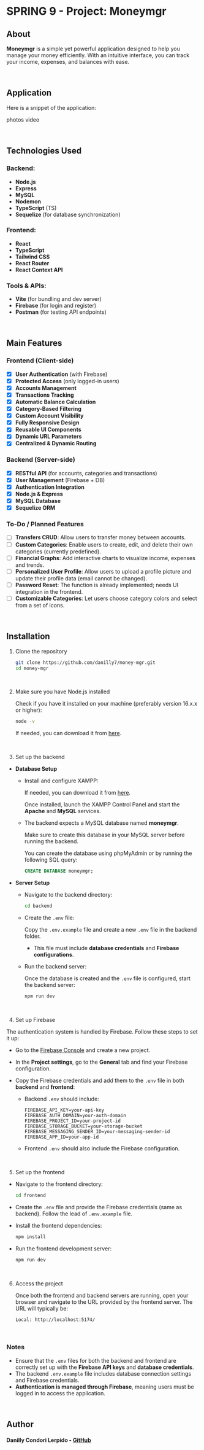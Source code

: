﻿# SPRING 9 - Project: Moneymgr
## About

**Moneymgr** is a simple yet powerful application designed to help you manage your money efficiently. With an intuitive interface, you can track your income, expenses, and balances with ease.

<br>

## Application

Here is a snippet of the application:

photos
video

<br>

## Technologies Used

### Backend:
- **Node.js**
- **Express**
- **MySQL**
- **Nodemon**
- **TypeScript** (TS)
- **Sequelize** (for database synchronization)

### Frontend:
- **React**
- **TypeScript**
- **Tailwind CSS**
- **React Router**
- **React Context API**

### Tools & APIs:
- **Vite** (for bundling and dev server)
- **Firebase** (for login and register)
- **Postman** (for testing API endpoints)

<br>

## Main Features

### Frontend (Client-side)
- [x] **User Authentication** (with Firebase) 
- [x] **Protected Access** (only logged-in users)  
- [x] **Accounts Management**
- [x] **Transactions Tracking**
- [x] **Automatic Balance Calculation**
- [x] **Category-Based Filtering**  
- [x] **Custom Account Visibility**
- [x] **Fully Responsive Design** 
- [x] **Reusable UI Components** 
- [x] **Dynamic URL Parameters**  
- [x] **Centralized & Dynamic Routing**  

### Backend (Server-side)
- [x] **RESTful API** (for accounts, categories and transactions)
- [x] **User Management** (Firebase + DB)  
- [x] **Authentication Integration** 
- [x] **Node.js & Express**
- [x] **MySQL Database**
- [x] **Sequelize ORM** 

### To-Do / Planned Features
- [ ] **Transfers CRUD**: Allow users to transfer money between accounts.  
- [ ] **Custom Categories**: Enable users to create, edit, and delete their own categories (currently predefined).  
- [ ] **Financial Graphs**: Add interactive charts to visualize income, expenses and trends.  
- [ ] **Personalized User Profile**: Allow users to upload a profile picture and update their profile data (email cannot be changed).  
- [ ] **Password Reset**: The function is already implemented; needs UI integration in the frontend.  
- [ ] **Customizable Categories**: Let users choose category colors and select from a set of icons.  

<br>

## Installation

1. Clone the repository   

    ```bash
    git clone https://github.com/danilly7/money-mgr.git
    cd money-mgr
    ```

    <br>

2. Make sure you have Node.js installed  

    Check if you have it installed on your machine (preferably version 16.x.x or higher):  

    ```bash
    node -v
    ```

    If needed, you can download it from [here](https://nodejs.org/en).  

    <br>

3. Set up the backend  

- **Database Setup**  

  - Install and configure XAMPP:  

    If needed, you can download it from [here](https://www.apachefriends.org/download.html).  

    Once installed, launch the XAMPP Control Panel and start the **Apache** and **MySQL** services.  

  - The backend expects a MySQL database named **moneymgr**.  

    Make sure to create this database in your MySQL server before running the backend.  

    You can create the database using phpMyAdmin or by running the following SQL query:  

    ```sql
    CREATE DATABASE moneymgr;
    ```

- **Server Setup**  

  - Navigate to the backend directory:  

    ```bash
    cd backend
    ```

  - Create the `.env` file:  

    Copy the `.env.example` file and create a new `.env` file in the backend folder.  

    - This file must include **database credentials** and **Firebase configurations**.  

  - Run the backend server:  

    Once the database is created and the `.env` file is configured, start the backend server:  

    ```bash
    npm run dev
    ```

    <br>

4. Set up Firebase  

The authentication system is handled by Firebase. Follow these steps to set it up:  

- Go to the [Firebase Console](https://console.firebase.google.com/) and create a new project.  
- In the **Project settings**, go to the **General** tab and find your Firebase configuration.  
- Copy the Firebase credentials and add them to the `.env` file in both **backend** and **frontend**:  

  - Backend `.env` should include:  

    ```
    FIREBASE_API_KEY=your-api-key
    FIREBASE_AUTH_DOMAIN=your-auth-domain
    FIREBASE_PROJECT_ID=your-project-id
    FIREBASE_STORAGE_BUCKET=your-storage-bucket
    FIREBASE_MESSAGING_SENDER_ID=your-messaging-sender-id
    FIREBASE_APP_ID=your-app-id
    ```

  - Frontend `.env` should also include the Firebase configuration.

    <br>

5. Set up the frontend  

- Navigate to the frontend directory:  

    ```bash
    cd frontend
    ```

- Create the `.env` file and provide the Firebase credentials (same as backend). Follow the lead of `.env.example` file.  

- Install the frontend dependencies:  

    ```bash
    npm install
    ```

- Run the frontend development server:  

    ```bash
    npm run dev
    ```

    <br>

6. Access the project  

   Once both the frontend and backend servers are running, open your browser and navigate to the URL provided by the frontend server. The URL will typically be:  

    ```bash
    Local: http://localhost:5174/
    ```

    <br>

### Notes  

- Ensure that the `.env` files for both the backend and frontend are correctly set up with the **Firebase API keys** and **database credentials**.  
- The backend `.env.example` file includes database connection settings and Firebase credentials.  
- **Authentication is managed through Firebase**, meaning users must be logged in to access the application.  

<br>

## Author

#### Danilly Condori Lerpido - [GitHub](https://github.com/danilly7)
